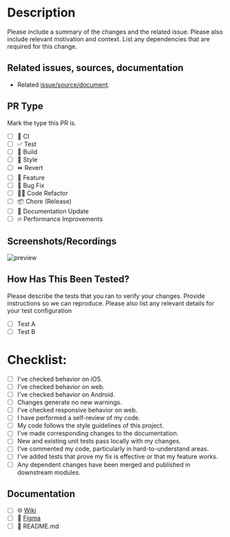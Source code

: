 <!--
  For WIP PRs, please use the Draft PR feature,
  see https://github.blog/2019-02-14-introducing-draft-pull-requests/ for further details.

  Please avoid force-pushing commits if your PR already received reviews or comments.

  Before submitting a Pull Request, please ensure you've done the following:
  - 👷‍♀️ Create small PRs. In most cases, this will be possible.
  - ✅ Provide tests for your changes.
  - 📝 Use descriptive commit messages.
  - 📗 Update any related documentation and include any relevant screenshots.
-->

# Description

Please include a summary of the changes and the related issue. Please also include relevant motivation and context. List any dependencies that are required for this change.

## Related issues, sources, documentation

- Related [issue/source/document]().

## PR Type

Mark the type this PR is.

- [ ] 🔁 CI
- [ ] ✅ Test
- [ ] 🤖 Build
- [ ] 🎨 Style
- [ ] ⏩ Revert
- [ ] 🍕 Feature
- [ ] 🐛 Bug Fix
- [ ] 🧑‍💻 Code Refactor
- [ ] 📦 Chore (Release)
- [ ] 📝 Documentation Update
- [ ] 🔥 Performance Improvements

## Screenshots/Recordings

<!-- Visual changes require screenshots -->
![preview](https://media.tenor.com/jkVHg20f6-oAAAAC/dragon-ball-z-pushups.gif)

## How Has This Been Tested?

Please describe the tests that you ran to verify your changes. Provide instructions so we can reproduce. Please also list any relevant details for your test configuration

- [ ] Test A
- [ ] Test B

# Checklist:

- [ ] I've checked behavior on iOS.
- [ ] I've checked behavior on web.
- [ ] I've checked behavior on Android.
- [ ] Changes generate no new warnings.
- [ ] I've checked responsive behavior on web.
- [ ] I have performed a self-review of my code.
- [ ] My code follows the style guidelines of this project.
- [ ] I've made corresponding changes to the documentation.
- [ ] New and existing unit tests pass locally with my changes.
- [ ] I've commented my code, particularly in hard-to-understand areas.
- [ ] I've added tests that prove my fix is effective or that my feature works.
- [ ] Any dependent changes have been merged and published in downstream modules.

## Documentation

- [ ] 🌐 [Wiki]()
- [ ] 🎨 [Figma]()
- [ ] 📜 README.md
